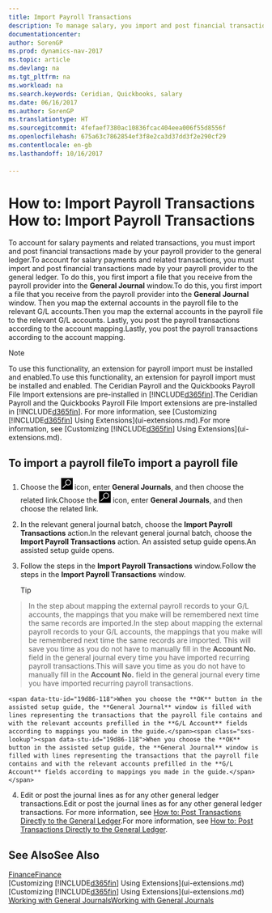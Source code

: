 ```yaml
---
title: Import Payroll Transactions
description: To manage salary, you import and post financial transactions from your payroll provider to the general ledger, using a payroll extension such as Ceridian or Quickbooks.
documentationcenter: 
author: SorenGP
ms.prod: dynamics-nav-2017
ms.topic: article
ms.devlang: na
ms.tgt_pltfrm: na
ms.workload: na
ms.search.keywords: Ceridian, Quickbooks, salary
ms.date: 06/16/2017
ms.author: SorenGP
ms.translationtype: HT
ms.sourcegitcommit: 4fefaef7380ac10836fcac404eea006f55d8556f
ms.openlocfilehash: 675a63c7862854ef3f8e2ca3d37dd3f2e290cf29
ms.contentlocale: en-gb
ms.lasthandoff: 10/16/2017

---
```

# <a name="how-to-import-payroll-transactions"></a><span data-ttu-id="19d86-103">How to: Import Payroll Transactions </span><span class="sxs-lookup"><span data-stu-id="19d86-103">How to: Import Payroll Transactions</span></span>
<span data-ttu-id="19d86-104">To account for salary payments and related transactions, you must import and post financial transactions made by your payroll provider to the general ledger.</span><span class="sxs-lookup"><span data-stu-id="19d86-104">To account for salary payments and related transactions, you must import and post financial transactions made by your payroll provider to the general ledger.</span></span> <span data-ttu-id="19d86-105">To do this, you first import a file that you receive from the payroll provider into the **General Journal** window.</span><span class="sxs-lookup"><span data-stu-id="19d86-105">To do this, you first import a file that you receive from the payroll provider into the **General Journal** window.</span></span> <span data-ttu-id="19d86-106">Then you map the external accounts in the payroll file to the relevant G/L accounts.</span><span class="sxs-lookup"><span data-stu-id="19d86-106">Then you map the external accounts in the payroll file to the relevant G/L accounts.</span></span> <span data-ttu-id="19d86-107">Lastly, you post the payroll transactions according to the account mapping.</span><span class="sxs-lookup"><span data-stu-id="19d86-107">Lastly, you post the payroll transactions according to the account mapping.</span></span>

> [!NOTE]  
>   <span data-ttu-id="19d86-108">To use this functionality, an extension for payroll import must be installed and enabled.</span><span class="sxs-lookup"><span data-stu-id="19d86-108">To use this functionality, an extension for payroll import must be installed and enabled.</span></span> <span data-ttu-id="19d86-109">The Ceridian Payroll and the Quickbooks Payroll File Import extensions are pre-installed in [!INCLUDE[d365fin](includes/d365fin_md.md)].</span><span class="sxs-lookup"><span data-stu-id="19d86-109">The Ceridian Payroll and the Quickbooks Payroll File Import extensions are pre-installed in [!INCLUDE[d365fin](includes/d365fin_md.md)].</span></span> <span data-ttu-id="19d86-110">For more information, see [Customizing [!INCLUDE[d365fin](includes/d365fin_md.md)] Using Extensions](ui-extensions.md).</span><span class="sxs-lookup"><span data-stu-id="19d86-110">For more information, see [Customizing [!INCLUDE[d365fin](includes/d365fin_md.md)] Using Extensions](ui-extensions.md).</span></span>

## <a name="to-import-a-payroll-file"></a><span data-ttu-id="19d86-111">To import a payroll file</span><span class="sxs-lookup"><span data-stu-id="19d86-111">To import a payroll file</span></span>
1. <span data-ttu-id="19d86-112">Choose the ![Search for Page or Report](media/ui-search/search_small.png "Search for Page or Report icon") icon, enter **General Journals**, and then choose the related link.</span><span class="sxs-lookup"><span data-stu-id="19d86-112">Choose the ![Search for Page or Report](media/ui-search/search_small.png "Search for Page or Report icon") icon, enter **General Journals**, and then choose the related link.</span></span>
2. <span data-ttu-id="19d86-113">In the relevant general journal batch, choose the **Import Payroll Transactions** action.</span><span class="sxs-lookup"><span data-stu-id="19d86-113">In the relevant general journal batch, choose the **Import Payroll Transactions** action.</span></span> <span data-ttu-id="19d86-114">An assisted setup guide opens.</span><span class="sxs-lookup"><span data-stu-id="19d86-114">An assisted setup guide opens.</span></span>
3. <span data-ttu-id="19d86-115">Follow the steps in the **Import Payroll Transactions** window.</span><span class="sxs-lookup"><span data-stu-id="19d86-115">Follow the steps in the **Import Payroll Transactions** window.</span></span>

    > [!TIP]  
>   <span data-ttu-id="19d86-116">In the step about mapping the external payroll records to your G/L accounts, the mappings that you make will be remembered next time the same records are imported.</span><span class="sxs-lookup"><span data-stu-id="19d86-116">In the step about mapping the external payroll records to your G/L accounts, the mappings that you make will be remembered next time the same records are imported.</span></span> <span data-ttu-id="19d86-117">This will save you time as you do not have to manually fill in the **Account No.** field in the general journal every time you have imported recurring payroll transactions.</span><span class="sxs-lookup"><span data-stu-id="19d86-117">This will save you time as you do not have to manually fill in the **Account No.** field in the general journal every time you have imported recurring payroll transactions.</span></span>   

    <span data-ttu-id="19d86-118">When you choose the **OK** button in the assisted setup guide, the **General Journal** window is filled with lines representing the transactions that the payroll file contains and with the relevant accounts prefilled in the **G/L Account** fields according to mappings you made in the guide.</span><span class="sxs-lookup"><span data-stu-id="19d86-118">When you choose the **OK** button in the assisted setup guide, the **General Journal** window is filled with lines representing the transactions that the payroll file contains and with the relevant accounts prefilled in the **G/L Account** fields according to mappings you made in the guide.</span></span>
4. <span data-ttu-id="19d86-119">Edit or post the journal lines as for any other general ledger transactions.</span><span class="sxs-lookup"><span data-stu-id="19d86-119">Edit or post the journal lines as for any other general ledger transactions.</span></span> <span data-ttu-id="19d86-120">For more information, see [How to: Post Transactions Directly to the General Ledger](finance-how-post-transactions-directly.md).</span><span class="sxs-lookup"><span data-stu-id="19d86-120">For more information, see [How to: Post Transactions Directly to the General Ledger](finance-how-post-transactions-directly.md).</span></span>   

## <a name="see-also"></a><span data-ttu-id="19d86-121">See Also</span><span class="sxs-lookup"><span data-stu-id="19d86-121">See Also</span></span>
[<span data-ttu-id="19d86-122">Finance</span><span class="sxs-lookup"><span data-stu-id="19d86-122">Finance</span></span>](finance.md)  
<span data-ttu-id="19d86-123">[Customizing [!INCLUDE[d365fin](includes/d365fin_md.md)] Using Extensions](ui-extensions.md)</span><span class="sxs-lookup"><span data-stu-id="19d86-123">[Customizing [!INCLUDE[d365fin](includes/d365fin_md.md)] Using Extensions](ui-extensions.md)</span></span>  
[<span data-ttu-id="19d86-124">Working with General Journals</span><span class="sxs-lookup"><span data-stu-id="19d86-124">Working with General Journals</span></span>](ui-work-general-journals.md)  

